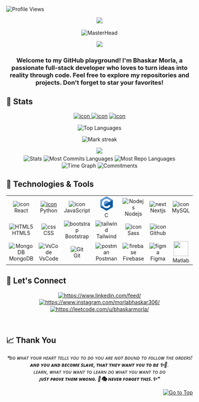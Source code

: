 ![Profile Views](https://komarev.com/ghpvc/?username=morlabhaskar&label=Profile%20views&color=0e75b6&style=flat)
<p align="center">
   <img src="https://readme-typing-svg.demolab.com?font=Roboto+Slab&color=%237E3ACE&size=35&center=true&vCenter=true&width=450&duration=1500&pause=3000&lines=Bhaskar+Morla" width="auto" height="35"/>
</p>

<p align="center" >
  <img src="https://firebasestorage.googleapis.com/v0/b/flexi-coding.appspot.com/o/dempgi7-520f8d5f-63d4-4453-8822-dbc149ae27f8.gif?alt=media&token=91c0c7b2-93c3-4029-b011-1a8703c5730d" alt="MasterHead" height="240">
</p>

<p align="center">
   <img src="https://readme-typing-svg.demolab.com?font=Roboto+Slab&color=%237E3ACE&size=35&center=true&vCenter=true&width=650&duration=3500&pause=1500&lines=Full+Stack+Developer;Frontend+Developer;ReactJS+Developer;JavaScript+Developer;Electrical+and+Electronics+Engineering" width="auto" height="30"/>
</p>


<h3 align="center">Welcome to my GitHub playground! I'm Bhaskar Morla, a passionate full-stack developer who loves to turn ideas into reality through code. Feel free to explore my repositories and projects. Don't forget to star your favorites!</h3>

## 🔧 Stats
    
<p align="center">
   <a href="" target="_blank" rel="noreferrer"><img src="https://techstack-generator.vercel.app/python-icon.svg" alt="icon" width="50" height="50" /> </a> 
   <a href="" target="_blank" rel="noreferrer"> <img src="https://techstack-generator.vercel.app/js-icon.svg" alt="icon" width="50" height="50" /></a> 
   <a href="" target="_blank" rel="noreferrer"> <img src="https://techstack-generator.vercel.app/react-icon.svg" alt="icon" width="50" height="50" /></a> 
</p>

<p align="center">
  <img align="center" src="https://github-readme-stats.vercel.app/api/top-langs?username=morlabhaskar&hide_border=true&no-bg=true&no-frame=true&layout=compact&theme=transparent&hide=html,css,jupyter%20notebook,pug,jinja" alt="Top Languages"/>
</p>

<p align="center">
  <img alt="Mark streak" src="https://github-readme-streak-stats.herokuapp.com/?user=morlabhaskar&hide_border=true&theme=transparent" /> 
</p>

<!--Trophy-->
<div align=center>
  <img src="https://github-profile-trophy.vercel.app/?username=morlabhaskar&no-bg=true&no-frame=true&row=2&column=3"/>
</div>

<div align="center">
  <img align="center" src="http://github-profile-summary-cards.vercel.app/api/cards/stats?username=morlabhaskar&theme=transparent" height="180em" alt="Stats"/>
  <img align="center" src="http://github-profile-summary-cards.vercel.app/api/cards/most-commit-language?username=morlabhaskar&theme=transparent&exclude=html,CSS,Jupyter%20Notebook" height="180em" alt="Most Commits Languages"/>
  <img align="center" src="http://github-profile-summary-cards.vercel.app/api/cards/repos-per-language?username=morlabhaskar&theme=transparent&exclude=html,CSS,Jupyter%20Notebook" height="180em" alt="Most Repo Languages"/>
  <img align="center" src="http://github-profile-summary-cards.vercel.app/api/cards/productive-time?username=morlabhaskar&theme=transparent&utcOffset=5.30" height="180em" alt="Time Graph"/>
  <img align="center" src="http://github-profile-summary-cards.vercel.app/api/cards/profile-details?username=morlabhaskar&theme=transparent" height="180em" alt="Commitments"/>
</div>
   
## 🔧 Technologies & Tools
<table align="center">
  <tr>
    <td align="center" width="96">
        <img src="https://techstack-generator.vercel.app/react-icon.svg" alt="icon" width="40" height="40" />
      <br>React
    </td>
    <td align="center" width="96">
      <a href="https://www.python.org/">
        <img src="https://techstack-generator.vercel.app/python-icon.svg" alt="icon" width="40" height="40" />
      </a>
      <br>Python
    </td>
    <td align="center" width="96">
        <img src="https://techstack-generator.vercel.app/js-icon.svg" alt="icon" width="40" height="40" />
      <br>JavaScript
    </td>
      <td align="center" width="96">
         <img src="https://raw.githubusercontent.com/devicons/devicon/master/icons/c/c-original.svg" alt="c" width="40" height="40"/>
      <br>C
    </td>
     <td align="center" width="96">
        <img src="https://skillicons.dev/icons?i=nodejs" width="40" height="40" alt="Nodejs" />
      <br>Nodejs
      </td>
      <td align="center" width="96">
         <img src="https://encrypted-tbn0.gstatic.com/images?q=tbn:ANd9GcQJEWCl3D1_JGj7-6OKGKIhepY1fMe3blH5_w&usqp=CAU" alt="next" width="40" height="40"/> 
      <br>Nextjs
      </td>
      <td align="center" width="96">
        <img src="https://techstack-generator.vercel.app/mysql-icon.svg" alt="icon" width="40" height="40" />
      <br>MySQL
    </td>
  </tr>
  <tr>
    <td align="center"  width="96">
        <img src="https://skillicons.dev/icons?i=html" width="40" height="40" alt="HTML5" />
      <br>HTML5
    </td>
    <td align="center" width="96">
        <img src="https://skillicons.dev/icons?i=css" width="40" height="40" alt="css" />
      <br>CSS
    </td>
    <td align="center"  width="96">
        <img src="https://skillicons.dev/icons?i=bootstrap" width="40" height="40" alt="bootstrap" />
      <br>Bootstrap
    </td>
     <td align="center" width="96">
         <img src="https://www.vectorlogo.zone/logos/tailwindcss/tailwindcss-icon.svg" alt="tailwind" width="40" height="40"/>
      <br>Tailwind
    </td>
      <td align="center" width="96">
        <img src="https://techstack-generator.vercel.app/sass-icon.svg" alt="icon" width="40" height="40" />
      <br>Sass
    </td>
     <td align="center" width="96">
        <img src="https://techstack-generator.vercel.app/github-icon.svg" alt="icon" width="40" height="40" />
      <br>Github
    </td> 
  </tr>
 <tr>
      <td align="center" width="96">
        <img src="https://skillicons.dev/icons?i=mongodb" width="40" height="40" alt="MongoDB" />
      <br>MongoDB
    </td>
            <td align="center" width="96">
        <img src="https://skillicons.dev/icons?i=vscode" width="40" height="40" alt="VsCode" />
      <br>VsCode
            </td>
    <td align="center" width="96"> 
        <img src="https://user-images.githubusercontent.com/25181517/192108372-f71d70ac-7ae6-4c0d-8395-51d8870c2ef0.png" width="40" height="40" alt="Git" />
      <br>Git
    </td>
    <td align="center" width="96"> 
        <img src="https://www.vectorlogo.zone/logos/getpostman/getpostman-icon.svg" alt="postman" width="40" height="40"/> 
      <br>Postman
    </td>
    <td align="center" width="96"> 
        <img src="https://www.vectorlogo.zone/logos/firebase/firebase-icon.svg" alt="firebase" width="40" height="40"/>
      <br>Firebase
    </td>
    <td align="center" width="96"> 
       <img src="https://www.vectorlogo.zone/logos/figma/figma-icon.svg" alt="figma" width="40" height="40"/>
      <br>Figma
    </td>
     <td align="center" width="96">
       <img src="https://encrypted-tbn0.gstatic.com/images?q=tbn:ANd9GcREL-N3kfavKUhNI0U7hH3imNeJTf2hovqw9Q&usqp=CAU" alt="" width="40" height="40"/> 
      <br>Matlab
    </td>
  
 </tr>
</table>

## 🌟 Let's Connect
<p align="center">
  <a href="https://www.linkedin.com/in/bhaskar-morla-429738258/" target="_blank"><img align="center" src="https://raw.githubusercontent.com/rahuldkjain/github-profile-readme-generator/master/src/images/icons/Social/linked-in-alt.svg" alt="https://www.linkedin.com/feed/" height="30" width="40" /></a>
<a href="https://www.instagram.com/morlabhaskar306/" target="_blank"><img align="center" src="https://raw.githubusercontent.com/rahuldkjain/github-profile-readme-generator/master/src/images/icons/Social/instagram.svg" alt="https://www.instagram.com/morlabhaskar306/" height="30" width="40" /></a>
<a href="https://leetcode.com/u/BhaskarMorla/" target="_blank"><img align="center" src="https://raw.githubusercontent.com/rahuldkjain/github-profile-readme-generator/master/src/images/icons/Social/leet-code.svg" alt="https://leetcode.com/u/bhaskarmorla/" height="30" width="40" /></a>
</p>&nbsp; &nbsp; &nbsp;


## 📈 Thank You
<div align="center">
  <i>❝ᴅᴏ ᴡʜᴀᴛ ʏᴏᴜʀ ʜᴇᴀʀᴛ ᴛᴇʟʟꜱ ʏᴏᴜ ᴛᴏ ᴅᴏ ʏᴏᴜ ᴀʀᴇ ɴᴏᴛ ʙᴏᴜɴᴅ ᴛᴏ ꜰᴏʟʟᴏᴡ ᴛʜᴇ ᴏʀᴅᴇʀꜱ!<br><b>ᴀɴᴅ ʏᴏᴜ ᴀɴᴅ ʙᴇᴄᴏᴍᴇ ꜱʟᴀᴠᴇ, ᴛʜᴀᴛ ᴛʜᴇʏ ᴡᴀɴᴛ ʏᴏᴜ ᴛᴏ ʙᴇ ✨🥷</b>.<br>ʟᴇᴀʀɴ, ᴡʜᴀᴛ ʏᴏᴜ ᴡᴀɴᴛ ᴛᴏ ʟᴇᴀʀɴ ᴅᴏ ᴡʜᴀᴛ ʏᴏᴜ ᴡᴀɴᴛ ᴛᴏ ᴅᴏ<br><b>ᴊᴜꜱᴛ ᴘʀᴏᴠᴇ ᴛʜᴇᴍ ᴡʀᴏɴɢ. 🥷🎭 ɴᴇᴠᴇʀ ꜰᴏʀɢᴇᴛ ᴛʜɪꜱ.✨</b>❞</i>
</div>

<p align="right"><a href="#top"><img src="https://img.shields.io/static/v1?label&message=Go+to+Top&color=0b6ab3&style=flat&logo" alt="Go to Top" /></a></p>
